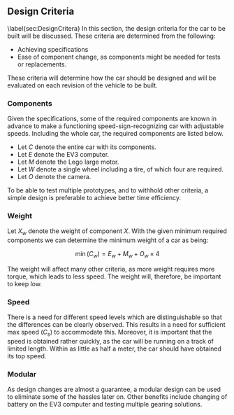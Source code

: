 ## Design Criteria
\label{sec:DesignCritera}
In this section, the design criteria for the car to be built will be discussed. These criteria are determined from the following:

* Achieving specifications
* Ease of component change, as components might be needed for tests or replacements.

These criteria will determine how the car should be designed and will be evaluated on each revision of the vehicle to be built.

### Components
Given the specifications, some of the required components are known in advance to make a functioning speed-sign-recognizing car with adjustable speeds. Including the whole car, the required components are listed below.

* Let $C$ denote the entire car with its components.
* Let $E$ denote the EV3 computer.
* Let $M$ denote the Lego large motor.
* Let $W$ denote a single wheel including a tire, of which four are required.
* Let $O$ denote the camera.

To be able to test multiple prototypes, and to withhold other criteria, a simple design is preferable to achieve better time efficiency.

### Weight
Let $X_w$ denote the weight of component $X$. With the given minimum required components we can determine the minimum weight of a car as being:

$$\min(C_w) = E_w + M_w + O_w \times 4$$

The weight will affect many other criteria, as more weight requires more torque, which leads to less speed. The weight will, therefore, be important to keep low.

### Speed
There is a need for different speed levels which are distinguishable so that the differences can be clearly observed. This results in a need for sufficient max speed ($C_s$) to accommodate this.
Moreover, it is important that the speed is obtained rather quickly, as the car will be running on a track of limited length.
Within as little as half a meter, the car should have obtained its top speed.

### Modular
As design changes are almost a guarantee, a modular design can be used to eliminate some of the hassles later on. Other benefits include changing of battery on the EV3 computer and testing multiple gearing solutions.

